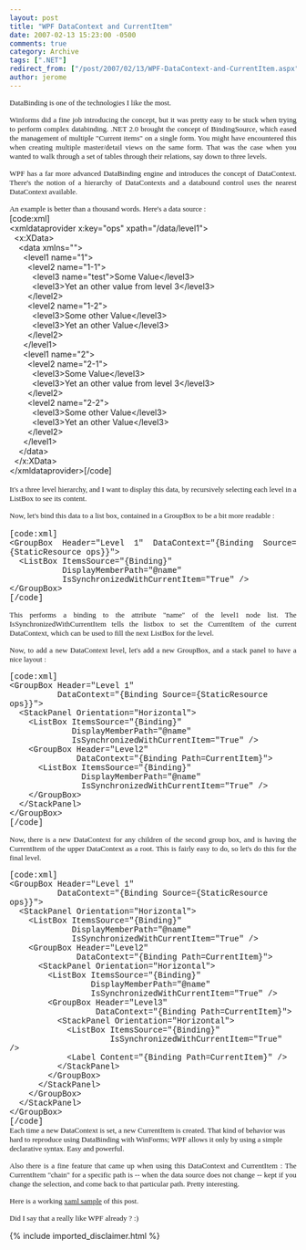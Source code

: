 ```yaml
---
layout: post
title: "WPF DataContext and CurrentItem"
date: 2007-02-13 15:23:00 -0500
comments: true
category: Archive
tags: [".NET"]
redirect_from: ["/post/2007/02/13/WPF-DataContext-and-CurrentItem.aspx", "/post/2007/02/13/wpf-datacontext-and-currentitem.aspx"]
author: jerome
---
```

<!-- more -->
<p align="justify">
<font face="trebuchet ms,geneva" size="2">DataBinding is one of the technologies&nbsp;I like the most.&nbsp; </font>
</p>
<p align="justify">
<font face="trebuchet ms,geneva" size="2">Winforms did a fine job introducing the concept, but&nbsp;it was pretty easy to&nbsp;be stuck&nbsp;when trying to perform complex databinding. .NET 2.0 brought the concept of BindingSource, which eased the management of multiple &quot;Current items&quot; on a single form. You might have encountered this when creating multiple master/detail views on the same form. That was&nbsp;the case when you wanted to walk through a set of tables through their relations, say down to three levels. </font>
</p>
<p align="justify">
<font face="trebuchet ms,geneva" size="2">WPF has a far more advanced DataBinding engine and introduces the concept of DataContext. There&#39;s the notion of a hierarchy of DataContexts and a databound control uses the nearest DataContext available. </font>
</p>
<p align="justify">
<font face="trebuchet ms,geneva" size="2">An example is better than a thousand words. Here&#39;s a data source :</font> <br />
[code:xml]<br />
&lt;xmldataprovider x:key=&quot;ops&quot; xpath=&quot;/data/level1&quot;&gt;<br />
&nbsp; &lt;x:XData&gt;<br />
&nbsp;&nbsp;&nbsp; &lt;data xmlns=&quot;&quot;&gt;<br />
&nbsp;&nbsp;&nbsp;&nbsp;&nbsp; &lt;level1 name=&quot;1&quot;&gt;<br />
&nbsp;&nbsp;&nbsp;&nbsp;&nbsp;&nbsp;&nbsp; &lt;level2 name=&quot;1-1&quot;&gt;<br />
&nbsp;&nbsp;&nbsp;&nbsp;&nbsp;&nbsp;&nbsp;&nbsp;&nbsp; &lt;level3 name=&quot;test&quot;&gt;Some Value&lt;/level3&gt;<br />
&nbsp;&nbsp;&nbsp;&nbsp;&nbsp;&nbsp;&nbsp;&nbsp;&nbsp; &lt;level3&gt;Yet an other value from level 3&lt;/level3&gt;<br />
&nbsp;&nbsp;&nbsp;&nbsp;&nbsp;&nbsp;&nbsp; &lt;/level2&gt;<br />
&nbsp;&nbsp;&nbsp;&nbsp;&nbsp;&nbsp;&nbsp; &lt;level2 name=&quot;1-2&quot;&gt;<br />
&nbsp;&nbsp;&nbsp;&nbsp;&nbsp;&nbsp;&nbsp;&nbsp;&nbsp; &lt;level3&gt;Some other Value&lt;/level3&gt;<br />
&nbsp;&nbsp;&nbsp;&nbsp;&nbsp;&nbsp;&nbsp;&nbsp;&nbsp; &lt;level3&gt;Yet an other Value&lt;/level3&gt;<br />
&nbsp;&nbsp;&nbsp;&nbsp;&nbsp;&nbsp;&nbsp; &lt;/level2&gt;<br />
&nbsp;&nbsp;&nbsp;&nbsp;&nbsp; &lt;/level1&gt;<br />
&nbsp;&nbsp;&nbsp;&nbsp;&nbsp; &lt;level1 name=&quot;2&quot;&gt;<br />
&nbsp;&nbsp;&nbsp;&nbsp;&nbsp;&nbsp;&nbsp; &lt;level2 name=&quot;2-1&quot;&gt;<br />
&nbsp;&nbsp;&nbsp;&nbsp;&nbsp;&nbsp;&nbsp;&nbsp;&nbsp; &lt;level3&gt;Some Value&lt;/level3&gt;<br />
&nbsp;&nbsp;&nbsp;&nbsp;&nbsp;&nbsp;&nbsp;&nbsp;&nbsp; &lt;level3&gt;Yet an other value from level 3&lt;/level3&gt;<br />
&nbsp;&nbsp;&nbsp;&nbsp;&nbsp;&nbsp;&nbsp; &lt;/level2&gt;<br />
&nbsp;&nbsp;&nbsp;&nbsp;&nbsp;&nbsp;&nbsp; &lt;level2 name=&quot;2-2&quot;&gt;<br />
&nbsp;&nbsp;&nbsp;&nbsp;&nbsp;&nbsp;&nbsp;&nbsp;&nbsp; &lt;level3&gt;Some other Value&lt;/level3&gt;<br />
&nbsp;&nbsp;&nbsp;&nbsp;&nbsp;&nbsp;&nbsp;&nbsp;&nbsp; &lt;level3&gt;Yet an other Value&lt;/level3&gt;<br />
&nbsp;&nbsp;&nbsp;&nbsp;&nbsp;&nbsp;&nbsp; &lt;/level2&gt;<br />
&nbsp;&nbsp;&nbsp;&nbsp;&nbsp; &lt;/level1&gt;<br />
&nbsp;&nbsp;&nbsp; &lt;/data&gt;<br />
&nbsp; &lt;/x:XData&gt;<br />
&lt;/xmldataprovider&gt;[/code]<br />
<br />
<font face="trebuchet ms,geneva" size="2">It&#39;s a three level hierarchy, and I want to display this data, by recursively selecting each level in a ListBox to see its content. </font>
</p>
<p align="justify">
<font size="2"><font face="Verdana"><font face="trebuchet ms,geneva">Now, let&#39;s bind this data to a list box, contained in a GroupBox to be a bit more readable : <br />
</font><br />
</font></font><font face="courier new,courier">[code:xml]<br />
&lt;GroupBox Header=&quot;Level 1&quot; DataContext=&quot;{Binding Source={StaticResource ops}}&quot;&gt;<br />
&nbsp; &lt;ListBox ItemsSource=&quot;{Binding}&quot;<br />
&nbsp;&nbsp;&nbsp;&nbsp;&nbsp;&nbsp;&nbsp;&nbsp;&nbsp;&nbsp; DisplayMemberPath=&quot;@name&quot;<br />
&nbsp;&nbsp;&nbsp;&nbsp;&nbsp;&nbsp;&nbsp;&nbsp;&nbsp;&nbsp; IsSynchronizedWithCurrentItem=&quot;True&quot; /&gt;<br />
&lt;/GroupBox&gt;<br />
[/code]</font> 
</p>
<p align="justify">
<font face="trebuchet ms,geneva" size="2">This performs a binding to the attribute &quot;name&quot; of the level1 node list. The IsSynchronizedWithCurrentItem tells the listbox to set the CurrentItem of the current DataContext, which can be used to fill the next ListBox for the level. </font>
</p>
<p align="justify">
<font face="trebuchet ms,geneva"><font size="2">Now, to add a new DataContext level, let&#39;s add a new GroupBox, and a stack panel to have a nice layout :</font> </font>
</p>
<font face="courier new,courier">[code:xml]<br />
&lt;GroupBox Header=&quot;Level 1&quot;<br />
&nbsp;&nbsp;&nbsp;&nbsp;&nbsp;&nbsp;&nbsp;&nbsp;&nbsp; DataContext=&quot;{Binding Source={StaticResource ops}}&quot;&gt;<br />
&nbsp; &lt;StackPanel Orientation=&quot;Horizontal&quot;&gt;<br />
&nbsp;&nbsp;&nbsp; &lt;ListBox ItemsSource=&quot;{Binding}&quot; <br />
&nbsp;&nbsp;&nbsp;&nbsp;&nbsp;&nbsp;&nbsp;&nbsp;&nbsp;&nbsp;&nbsp;&nbsp; DisplayMemberPath=&quot;@name&quot;<br />
&nbsp;&nbsp;&nbsp;&nbsp;&nbsp;&nbsp;&nbsp;&nbsp;&nbsp;&nbsp;&nbsp;&nbsp;&nbsp;IsSynchronizedWithCurrentItem=&quot;True&quot; /&gt;<br />
&nbsp;&nbsp;&nbsp; &lt;GroupBox Header=&quot;Level2&quot;<br />
&nbsp;&nbsp;&nbsp;&nbsp;&nbsp;&nbsp;&nbsp;&nbsp;&nbsp;&nbsp;&nbsp;&nbsp;&nbsp;&nbsp;DataContext=&quot;{Binding Path=CurrentItem}&quot;&gt;<br />
&nbsp;&nbsp;&nbsp;&nbsp;&nbsp; &lt;ListBox ItemsSource=&quot;{Binding}&quot;<br />
&nbsp;&nbsp;&nbsp;&nbsp;&nbsp;&nbsp;&nbsp;&nbsp;&nbsp;&nbsp;&nbsp;&nbsp;&nbsp; &nbsp;DisplayMemberPath=&quot;@name&quot;<br />
&nbsp;&nbsp;&nbsp;&nbsp;&nbsp;&nbsp;&nbsp;&nbsp;&nbsp;&nbsp;&nbsp;&nbsp;&nbsp;&nbsp; IsSynchronizedWithCurrentItem=&quot;True&quot; /&gt;<br />
&nbsp;&nbsp;&nbsp; &lt;/GroupBox&gt;<br />
&nbsp; &lt;/StackPanel&gt;<br />
&lt;/GroupBox&gt;<br />
[/code]</font> 
<p align="justify">
<font face="trebuchet ms,geneva"><font size="2">Now, there is a new DataContext for any children of the second group box, and is having the CurrentItem of the upper DataContext as a root. This is fairly easy to do, so let&#39;s do this for the final level.</font> </font>
</p>
<p>
<font face="courier new,courier">[code:xml]<br />
&lt;GroupBox Header=&quot;Level 1&quot;<br />
&nbsp;&nbsp;&nbsp;&nbsp;&nbsp;&nbsp;&nbsp;&nbsp;&nbsp; DataContext=&quot;{Binding Source={StaticResource ops}}&quot;&gt;<br />
</font><font face="courier new,courier">&nbsp; &lt;StackPanel Orientation=&quot;Horizontal&quot;&gt;<br />
&nbsp;&nbsp;&nbsp; &lt;ListBox ItemsSource=&quot;{Binding}&quot;<br />
&nbsp;&nbsp;&nbsp;&nbsp;&nbsp;&nbsp;&nbsp;&nbsp;&nbsp;&nbsp;&nbsp;&nbsp; DisplayMemberPath=&quot;@name&quot;<br />
&nbsp;&nbsp;&nbsp;&nbsp;&nbsp;&nbsp;&nbsp;&nbsp;&nbsp;&nbsp;&nbsp;&nbsp; IsSynchronizedWithCurrentItem=&quot;True&quot; /&gt;<br />
&nbsp;&nbsp;&nbsp; &lt;GroupBox Header=&quot;Level2&quot;<br />
&nbsp;&nbsp;&nbsp;&nbsp;&nbsp;&nbsp;&nbsp;&nbsp;&nbsp;&nbsp;&nbsp;&nbsp;&nbsp; DataContext=&quot;{Binding Path=CurrentItem}&quot;&gt;<br />
&nbsp;&nbsp;&nbsp;&nbsp;&nbsp; &lt;StackPanel Orientation=&quot;Horizontal&quot;&gt;<br />
&nbsp;&nbsp;&nbsp;&nbsp;&nbsp;&nbsp;&nbsp; &lt;ListBox ItemsSource=&quot;{Binding}&quot;<br />
&nbsp;&nbsp;&nbsp;&nbsp;&nbsp;&nbsp;&nbsp;&nbsp;&nbsp;&nbsp;&nbsp;&nbsp;&nbsp;&nbsp;&nbsp;&nbsp; DisplayMemberPath=&quot;@name&quot;<br />
&nbsp;&nbsp;&nbsp;&nbsp;&nbsp;&nbsp;&nbsp;&nbsp;&nbsp;&nbsp;&nbsp;&nbsp;&nbsp;&nbsp;&nbsp;&nbsp; IsSynchronizedWithCurrentItem=&quot;True&quot; /&gt;<br />
&nbsp;&nbsp;&nbsp;&nbsp;&nbsp;&nbsp;&nbsp; &lt;GroupBox Header=&quot;Level3&quot;<br />
&nbsp;&nbsp;&nbsp;&nbsp;&nbsp;&nbsp;&nbsp;&nbsp;&nbsp;&nbsp;&nbsp;&nbsp;&nbsp;&nbsp;&nbsp;&nbsp;&nbsp; DataContext=&quot;{Binding Path=CurrentItem}&quot;&gt;<br />
&nbsp;&nbsp;&nbsp;&nbsp;&nbsp;&nbsp;&nbsp;&nbsp;&nbsp; &lt;StackPanel Orientation=&quot;Horizontal&quot;&gt;<br />
&nbsp;&nbsp;&nbsp;&nbsp;&nbsp;&nbsp;&nbsp;&nbsp;&nbsp;&nbsp;&nbsp; &lt;ListBox ItemsSource=&quot;{Binding}&quot;<br />
&nbsp;&nbsp;&nbsp;&nbsp;&nbsp;&nbsp;&nbsp;&nbsp;&nbsp;&nbsp;&nbsp;&nbsp;&nbsp;&nbsp;&nbsp;&nbsp;&nbsp;&nbsp;&nbsp;&nbsp;&nbsp;IsSynchronizedWithCurrentItem=&quot;True&quot; /&gt;<br />
&nbsp;&nbsp;&nbsp;&nbsp;&nbsp;&nbsp;&nbsp;&nbsp;&nbsp;&nbsp;&nbsp; &lt;Label Content=&quot;{Binding Path=CurrentItem}&quot; /&gt;<br />
&nbsp;&nbsp;&nbsp;&nbsp;&nbsp;&nbsp;&nbsp;&nbsp;&nbsp; &lt;/StackPanel&gt;<br />
&nbsp;&nbsp;&nbsp;&nbsp;&nbsp;&nbsp;&nbsp; &lt;/GroupBox&gt;<br />
&nbsp;&nbsp;&nbsp;&nbsp;&nbsp;&nbsp;&lt;/StackPanel&gt;<br />
&nbsp;&nbsp;&nbsp; &lt;/GroupBox&gt;<br />
&nbsp; &lt;/StackPanel&gt;<br />
&lt;/GroupBox&gt;<br />
[/code]<br />
</font><font face="trebuchet ms,geneva" size="2">Each time a new DataContext is set, a new CurrentItem is created. That kind of behavior was hard to reproduce using DataBinding with WinForms; WPF allows it only by using a simple declarative syntax. Easy and powerful. </font>
</p>
<p align="justify">
<font face="trebuchet ms,geneva" size="2">Also there is a fine feature that came up when using this DataContext and CurrentItem : The CurrentItem &quot;chain&quot;&nbsp;for a specific path is -- when the data source does not change --&nbsp;kept if you change the selection, and come back to that particular path. Pretty interesting. </font>
</p>
<p align="justify">
<font face="trebuchet ms,geneva" size="2">Here is a working&nbsp;</font><a href="/files/multiple_data_context.zip"><font face="trebuchet ms,geneva" size="2">xaml sample</font></a><font size="2"><font face="trebuchet ms,geneva"> of this post.</font><font face="trebuchet ms,geneva"> </font></font>
</p>
<p align="justify">
<font face="trebuchet ms,geneva" size="2">Did I say that a really like WPF already ? :) </font>
</p>

{% include imported_disclaimer.html %}
